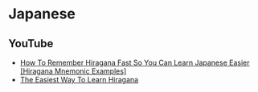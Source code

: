 # Japanese
## YouTube
* [How To Remember Hiragana Fast So You Can Learn Japanese Easier [Hiragana Mnemonic Examples]](https://www.youtube.com/watch?v=VDbyoT0XTJc)
* [The Easiest Way To Learn Hiragana](https://www.youtube.com/watch?v=sFiP5YW1m48)
